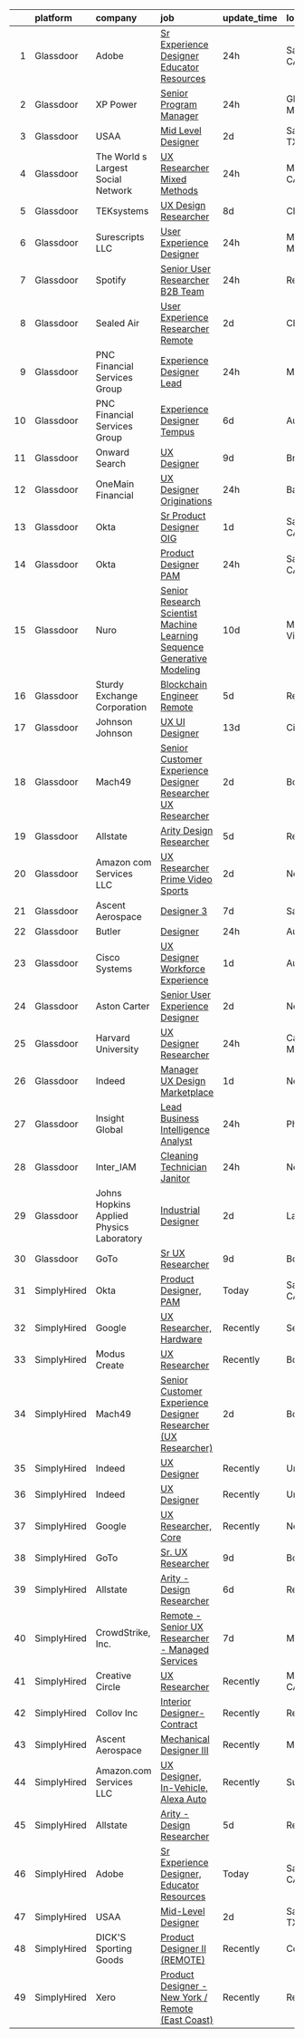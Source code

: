 

|    | platform    | company                                  | job                                                                                                                                                                                                                                                                                                                                                                                                                                                                                                                                                                                                                                                                                                                                                                                                                                                                                                                                                                                                                                                                                                                                                                                                                                                                                                                                                                                                                                                                                                                                                                                                                              | update_time   | location          |
|---:|:------------|:-----------------------------------------|:---------------------------------------------------------------------------------------------------------------------------------------------------------------------------------------------------------------------------------------------------------------------------------------------------------------------------------------------------------------------------------------------------------------------------------------------------------------------------------------------------------------------------------------------------------------------------------------------------------------------------------------------------------------------------------------------------------------------------------------------------------------------------------------------------------------------------------------------------------------------------------------------------------------------------------------------------------------------------------------------------------------------------------------------------------------------------------------------------------------------------------------------------------------------------------------------------------------------------------------------------------------------------------------------------------------------------------------------------------------------------------------------------------------------------------------------------------------------------------------------------------------------------------------------------------------------------------------------------------------------------------|:--------------|:------------------|
|  1 | Glassdoor   | Adobe                                    | [Sr Experience Designer  Educator Resources](https://www.glassdoor.com/partner/jobListing.htm?pos=118&ao=1136043&s=58&guid=00000183692ec853a350e3a407f1ccc1&src=GD_JOB_AD&t=SR&vt=w&cs=1_a3b24e06&cb=1663917017607&jobListingId=1008155725844&jrtk=3-0-1gdkiti3ukblt801-1gdkiti4fii2p800-02b01fd7e9d801e6-)                                                                                                                                                                                                                                                                                                                                                                                                                                                                                                                                                                                                                                                                                                                                                                                                                                                                                                                                                                                                                                                                                                                                                                                                                                                                                                                      | 24h           | San Francisco, CA |
|  2 | Glassdoor   | XP Power                                 | [Senior Program Manager](https://www.glassdoor.com/partner/jobListing.htm?pos=107&ao=1110586&s=58&guid=00000183692ec853a350e3a407f1ccc1&src=GD_JOB_AD&t=SR&vt=w&ea=1&cs=1_a91e5017&cb=1663917017606&jobListingId=1008156847058&cpc=D69957E0862862E0&jrtk=3-0-1gdkiti3ukblt801-1gdkiti4fii2p800-7c5b4301addfbb7f--6NYlbfkN0BhWrVg3PPxqpqj21oRyaAemk1_5eWRUTGDh_VEViUWBrP55lwN4QSdPQvK29T9u_ThGL8kObGm_TMLpACpQ7DLEsFUhw1-1g1fnSlpgq23kp7fS_C96gZeKATUm8pSQeDuCNc9nRuc1ZuGNBPoO_v7OUK6okwD9yJKKWvrHY4EWvL1ekO7D4Y8S1ZDUvPbKPFIWXRTQipB1UeH0S6oZ2ops4gHd1sZlMWRiKI23MQq_ZkMrXPB2KrVK-u0H70_m8ZrKzzXH26oF4iSXvr0ZxXjBOGPmN2eODEVVryiT7uL0398-JlOZfCVOgaQ5WxpAUFSUe_9FxvLo1NuvndHaoPv7X2PYDhDvmlOBRTEnGaJSiizeDwZCvs_yEaqGtO2CBGz9GWJXvxVAtNTFiI3GVDyARGWnSD5Rt6rgVfn7FHH2SevOI6kHzg7h7yyKOhxDFC-DVhG1YiI0KsEv9zTd3dhrQlNOztTe5G30lKyS2Dzrnb0WUtAsOCn_-jP7UftGDy_au8MhraSOA%3D%3D)                                                                                                                                                                                                                                                                                                                                                                                                                                                                                                                                                                                                                                                                                                                                                    | 24h           | Gloucester, MA    |
|  3 | Glassdoor   | USAA                                     | [Mid Level Designer](https://www.glassdoor.com/partner/jobListing.htm?pos=101&ao=1110586&s=58&guid=00000183692ec853a350e3a407f1ccc1&src=GD_JOB_AD&t=SR&vt=w&cs=1_b0a6c4fa&cb=1663917017605&jobListingId=1008151881338&cpc=D99DB9A39DE67464&jrtk=3-0-1gdkiti3ukblt801-1gdkiti4fii2p800-a680d509c6061e2e--6NYlbfkN0CdTBpsLrhs4IwmIsoO0brdHaF9POTtXIeJjdlamKYQ_OhglXXDFJZTh11Z6IDPRXVPf9QD192_hWrSd6CFfX8ZzK8-T9DJLVfQJ7WAkHlgAqush0M8Dl65v3LsWvnh73irTuOsoycwKW9crDVFgioKys0iOMcq9ahlJf8yNTYAsiDnlC6GZgb-HKGsIYup0wFti5aTz9jUIHablI5DSLQe0BEbQAcKe9JAJkZ0CZL4-p8VEYirfNuGKnRHM9pWzvZbjvfKtl_qqths1IW9msp-bn4TeCVkTELfZj9NJ-IRes4BQaUCKYNmMDiK83WYE3LUxs9JYlU9AoQ3VCn6a0Fbxb0YzgdAmXL4nGp4vCr44SGo5leTZQd6UEKhw5UoOu1Ykw8n16R5J6x0gZrKBUbV-YRgmIwAe_cD2IIMqe5LuOQ9Hlqrnkya4N5RWd96yIc%3D)                                                                                                                                                                                                                                                                                                                                                                                                                                                                                                                                                                                                                                                                                                                                                                                                                                           | 2d            | San Antonio, TX   |
|  4 | Glassdoor   | The World s Largest Social Network       | [UX Researcher  Mixed Methods ](https://www.glassdoor.com/partner/jobListing.htm?pos=109&ao=1110586&s=58&guid=00000183692ec853a350e3a407f1ccc1&src=GD_JOB_AD&t=SR&vt=w&ea=1&cs=1_5a75387b&cb=1663917017606&jobListingId=1008157581186&cpc=B076152010A3B66C&jrtk=3-0-1gdkiti3ukblt801-1gdkiti4fii2p800-1b0604329ab13d64--6NYlbfkN0DSgjPPcnEdvoK3uuxfISLALE6pB1FR7YSHOr_tSg5_QGIhoz_2VqUepdcKLBLI_zRdtaBxgyBllhaPZz0NgYURyEGucRXh5uxBwq1v6utGUhDvjEFiFwNbXBMy7AQhUaSixTSyoNTqobu9bFo0iqMrnAsnQ9T3GyfI57CmWf4uxKHexdXWkJF-ANjQhHqOwXbZxjzDUXZKyyBS4Z_mLzbQJU8XgdayZFdowHBrrsYCJX4TXFai1mWkgM3sm8aXx4AnRdovkMMqCkTy2t2IM993uYwWTWOVF9Gu1U5QQcXOK1qfEoDam3FjLUHSX99qqPnj-DeFHWm9X7oc7ZX79XF6F2w3P2nQo5b6yW3VkphzfpQHW4gJm6QihpJ4JFh_e9_59ijCyZRZ1v6i1WyEqjAdKggKl1O0ZlcOXLjEQw7rsuB_1DdFBlwVXsJihTGHb9ObooFXoLGzXWUVz7EKChpttnk9ODd-Jnfy5qrxg2CPs4dj27GECktDZZFd4sVyzM9-l-pLSkpjfL9qXccJXXrQcONYA61HsqS23s3Vtb1_rQJGKjMuHkenP8bZwhvrYkasLEcVG1Fpw-2q4Ca42oJ2q6DEvFwK-shGbPLKKlh32Q%3D%3D)                                                                                                                                                                                                                                                                                                                                                                                                                                                                                                                                                                                                                                             | 24h           | Menlo Park, CA    |
|  5 | Glassdoor   | TEKsystems                               | [UX Design Researcher](https://www.glassdoor.com/partner/jobListing.htm?pos=112&ao=1110586&s=58&guid=00000183692ec853a350e3a407f1ccc1&src=GD_JOB_AD&t=SR&vt=w&cs=1_61f460e2&cb=1663917017606&jobListingId=1008139170499&cpc=3BA4CE39D5B5DEF5&jrtk=3-0-1gdkiti3ukblt801-1gdkiti4fii2p800-75228bd0f8383f41--6NYlbfkN0AuKz8EBO1xHDEL7V2YF9xF3dC_I9B9i-Zw2Jh8clPMK3KTieKealHQMRxLfyLBLKJ_aEawN_FtcgMaP4ZQRHA2lbBNhsjmobvHY-pf1HwCSfKCMOpUg9X-9hskFRVy_DTllsu8CsYZT_Eu0kI-xEIrbbIOaobzwqjVZzP1XA0BLCOJBtZZEDPgbmAVuohlW_tE_CPuylLsyiauc-vyDlD87hbnbW5R8USs6YuqCj8bbY7nw5dOKaQkiCSev_UxyXXGbaA7EWQ3MFw5fwLrO4trF0UNH8SWK_yULWoKCxPzgUa-qbpEo-T0JTjtzUuk1Oa2KiQ864r_wC75U5-fu1kTgxLazljUmVvI_StlzCDIonstVdJ3FEHCYUTPTSA3GsdyH7_5YRQ07j-U-5FPgAKNasneAwAAvfJbfg3S9bNS4NamMtuo_Re6SAUcVVp0gbtBB5Ve89utclkPKsaGamKtQzh9R05gVqRnB9_HpQNYDU1WJVdIhDEjRBu6IhNYyBIRUfi0kseD7zT5FQZ_TM5ruf49L3IxdJit2bx_OGRvqZadolQf_OPuU4SZq0j3eJjdkLtb2qHGWRB4Y_dj_SLDL9tg0BgRkjwaf4XTbg-1FIffjxvMCrKHjqKGO8sMTtbHYUq2sOH-hPfBaRESuPT66dVPTZgfpFEEwBZVqB03NTHLR47WUqtuDKlj7DDM829Lq3KR3xWl7QoFKoG7RcGYvY6aVMdawXmWGJbzK7sQZsS75-cOZGfK78FhK6O73YZp24VDf_pPq_6adVpJ5BC7wiCj9qM4IKHVHsNk4fVP53Ee7Dw3OAQRXUeTbRYlTHdB3m2krIdtKYc1SQK9XBY0Nd0Y06oGZGR_fLD2DOSS0krDCwcJSIzmd8qkP88HytzIfIm6BqdCtDxVAtvUie2nofMj15Gt1IahImNRIJwLkw%3D%3D)                                                                                                                                                                                                                                                                                                                           | 8d            | Chicago, IL       |
|  6 | Glassdoor   | Surescripts  LLC                         | [User Experience Designer](https://www.glassdoor.com/partner/jobListing.htm?pos=117&ao=1136043&s=58&guid=00000183692ec853a350e3a407f1ccc1&src=GD_JOB_AD&t=SR&vt=w&cs=1_137538e5&cb=1663917017607&jobListingId=1008156967712&jrtk=3-0-1gdkiti3ukblt801-1gdkiti4fii2p800-b1402bcfb0e37ab0-)                                                                                                                                                                                                                                                                                                                                                                                                                                                                                                                                                                                                                                                                                                                                                                                                                                                                                                                                                                                                                                                                                                                                                                                                                                                                                                                                        | 24h           | Minneapolis, MN   |
|  7 | Glassdoor   | Spotify                                  | [Senior User Researcher  B2B Team](https://www.glassdoor.com/partner/jobListing.htm?pos=125&ao=1136043&s=58&guid=00000183692ec853a350e3a407f1ccc1&src=GD_JOB_AD&t=SR&vt=w&cs=1_6011dc10&cb=1663917017608&jobListingId=1008156696008&jrtk=3-0-1gdkiti3ukblt801-1gdkiti4fii2p800-e4fc1c9976fb5d46-)                                                                                                                                                                                                                                                                                                                                                                                                                                                                                                                                                                                                                                                                                                                                                                                                                                                                                                                                                                                                                                                                                                                                                                                                                                                                                                                                | 24h           | Remote            |
|  8 | Glassdoor   | Sealed Air                               | [User Experience Researcher   Remote](https://www.glassdoor.com/partner/jobListing.htm?pos=119&ao=1136043&s=58&guid=00000183692ec853a350e3a407f1ccc1&src=GD_JOB_AD&t=SR&vt=w&cs=1_875624ea&cb=1663917017607&jobListingId=1008151387780&jrtk=3-0-1gdkiti3ukblt801-1gdkiti4fii2p800-aa0038c1cc6f8809-)                                                                                                                                                                                                                                                                                                                                                                                                                                                                                                                                                                                                                                                                                                                                                                                                                                                                                                                                                                                                                                                                                                                                                                                                                                                                                                                             | 2d            | Charlotte, NC     |
|  9 | Glassdoor   | PNC Financial Services Group             | [Experience Designer Lead](https://www.glassdoor.com/partner/jobListing.htm?pos=128&ao=1136043&s=58&guid=00000183692ec853a350e3a407f1ccc1&src=GD_JOB_AD&t=SR&vt=w&cs=1_da529ffa&cb=1663917017610&jobListingId=1008156869053&jrtk=3-0-1gdkiti3ukblt801-1gdkiti4fii2p800-1538583893bb257f-)                                                                                                                                                                                                                                                                                                                                                                                                                                                                                                                                                                                                                                                                                                                                                                                                                                                                                                                                                                                                                                                                                                                                                                                                                                                                                                                                        | 24h           | Massachusetts     |
| 10 | Glassdoor   | PNC Financial Services Group             | [Experience Designer  Tempus ](https://www.glassdoor.com/partner/jobListing.htm?pos=102&ao=1110586&s=58&guid=00000183692ec853a350e3a407f1ccc1&src=GD_JOB_AD&t=SR&vt=w&cs=1_ee0bca68&cb=1663917017605&jobListingId=1008144581499&cpc=4B4B39186BDA197B&jrtk=3-0-1gdkiti3ukblt801-1gdkiti4fii2p800-a2f69c58abe2c477--6NYlbfkN0AMofH_6zXbiqn6xehDj89HQNfpf30LHk40Y3Yl5cZTpm-EXukPQNetNbgZyPcaSjnDYWxTnMmgEdyNluua5i-0RXoQ4EP5Ntt0M28jB2uuqT931qzyMEs5tch5C5JgGES7c3LM9iHB1UILepxJv15LrgDjY3VGnzaqbvsa3ezcy1lj36d3aE9_rCbMZrONGEjZbQq527Zja4kPmzT2F2P0gqsbGr7hZmfhr23WHBI7NQeGHqEF7oZwTdpDtDQh0bKylvpXSL0Dxz0iHMaEwmXhjtPuN_dqnTYRWt2Ts7Cto-vvmSprhfPgvwQ-SZZyM1Ouc_gtJN03R13kPnZO9CMlPxaghVgD7CeVroAQ2mBneU1BIKI5dubQ_DLAYmz5_gV9yl1WX1RbBLfh-qaUFyVMQrOKaemqTuukmuwcjfto6dsxXypGv1yHgBXduKcXPyCS7LQyd06N_ehEgzZh070wddQg0-c6o_jHdo0B_mvubcFzAz72pRYl8emKKk0qh0W6WGO_bXnE-3lr9yB8uQNL_qChFZ2ZZgrMNfgX-SbMvdmNi-NN3WPtzw5myUA2hujQ-k7yxeL9ttOgQB-WhmovGtTREKDox0Mqc7s_-pxYtkgtdM-jUI8VkUeU1SftvWp5AueFFSVI7wcVCWitqvIvJleLw9tNvWVn8Gl2EhqEDSQPWiwA36ohh5mLd2VPIOMYwoZuTGlPXdCZM4uVpgs559PpKGgdgcG7Dr36oOfFMoZRungqKF_YxPPx4VenA-UabSyWdR2cu9FhxHXM4CNEh8CeBWbDY1QR_-wsM_3R-8uOHKgm98PxF9pjM_HtMQltyfIVxmGlR1CURR_0rZhD8ZGh2pKoV5NhchOn9MEKHm4MmaSLVAKLHcogBGvo5lln8A78hV_KGrnk3hg1ta5ITBaIObWFmhoCaWz80PsKU4_3DKKWu0BZI1dchN5SRLdJkuV1lDhuK8Up4a2HDlnjXk57WtdIs0R94L3fDcOW0bWi46RKymtWEk3ZwThr0Eveow4Ik1In0drZfX5odVIVPeE2j6Bm4qsSLn0D_7XR5L7HKUfaPxqjStoNH3jh5e5cjji7xiLXYbVTnuDqc1-IoPno4ua2yiPkZ9cIU6OO-e_NOAm2VNrv-GQbXzojTGsCroIzi7ZTnaLLA_R3TaIQX81LYTrGcP6_Qxj43CaUH5WI5-dD_4v3G-MJhFQQFq4df5DmlS1mZoX7mmO20-iLqjW0Mzx6V34%3D) | 6d            | Auburn, IN        |
| 11 | Glassdoor   | Onward Search                            | [UX Designer](https://www.glassdoor.com/partner/jobListing.htm?pos=108&ao=1110586&s=58&guid=00000183692ec853a350e3a407f1ccc1&src=GD_JOB_AD&t=SR&vt=w&cs=1_c380479d&cb=1663917017606&jobListingId=1008136559863&cpc=82B3195DA92CAF92&jrtk=3-0-1gdkiti3ukblt801-1gdkiti4fii2p800-d6b1615ea4f0fd8c--6NYlbfkN0B7YoEZZ2QAGDyEGGmBPAUWSHc1Mt3sMCn9FehKcWA3w0jw7EbYYLNYdQbp0yVH2ft171ewkQnhphDIuRz7jdgfyyJKsov_anjcPfv4lZVzjGarJ4lfk3PUQekq5k8mgCwOl4hJYVUfowdmbTBrre8fI3vpTlvldiu2c6J0MCtRPsIxqGsphZLe_gSmq-w-fw54MwDNbNmYIoHUquCv3he7bKhlQoktW11p8KW_zSC4o187RRhuVlfIruZcd9cqr6mmWdiZ21Oir2ofsETaPXxiAEunFnpFIjN8Mdu7PVocAF17ZkANPcC4RcbTcH7Zt_zI0O9_pK4d9vHhBGbiTL46Z23DOOGhD7NXoRDk5U0spdRDSGzTuFo3IOi78jg-oL3uOR5BhunB1QhX9-EU6_b0aSEBdp0erW_Fkqx-uF3kXQiYAy9_J2_FLGZKW-xFv8dyVT3yMrKdiaJyX7oLJtFEogByleNfE0v4diI5yR41xeQqiZ3V68KxexZjj1oMNQuwPDaZzvH6jOHw06Gp7ndog90ci6CprTXcJ2V4izzHEcywLtS0UiBd3oaZyGKHrMCA6GhQgrdxpEsVSPXXr7Qngl484MfAQCCJnSvrEJ17Bwb_ShLl9syaXy1t9Q2RrYc8RDAIxndgfqORvFh-CIuKKutLQtO33k4VRvmlP3Uwmi_bcbvH7FuO7_BHXFbB9pDVeCyDYtNZBA8WxuM0cpjmjHWveupKVv6NG_S-GUQ9aOm_bduo40oPeWtPcrtIr-y9ViSTw42QQ-JQpcBJiAGBJ0WO3tcgeXJtD94QadFY7uv-9URPQgSU96YSJvVgcy9ELv0X1f6bdi_NDm_E_KzWHwf95aGMcAJhQEumg2_6dlJ6lrHiQUPpScEVyYKl3yy14JjFBLaBiE4obCBI2aK-5Y2IHIr2sKMnNkmx5wAsDPVDx6XJgwdXjMH7eMW2S9uZH0xVCsB4rJS_vlxA1DcJDD69DhDJ-1Rl5OOpvwJnWg%3D%3D)                                                                                                                                                                                                                                                                    | 9d            | Brooklyn, NY      |
| 12 | Glassdoor   | OneMain Financial                        | [UX Designer   Originations](https://www.glassdoor.com/partner/jobListing.htm?pos=105&ao=1110586&s=58&guid=00000183692ec853a350e3a407f1ccc1&src=GD_JOB_AD&t=SR&vt=w&cs=1_af6d879a&cb=1663917017605&jobListingId=1008157566477&cpc=26740BCDE5E48596&jrtk=3-0-1gdkiti3ukblt801-1gdkiti4fii2p800-6dfd30679b55eabb--6NYlbfkN0Bjlu5n-gv5HO0Uw8oUWkLCzq7-4ueCq4bqHo-b0jTNgI54p76ZEKrkhhuicj6XEfpeh2xh1l9CImVR0J0tRf4J80-bbl8fEdcogbjKeNsZbIKGpMKEUS5Ng_AaNjTxQpnaP-7J_IWOic5FIJmb5MeUsq5vuIj8y8X8mF58Q7TbSRm_cvs7E33eWcu-LE0lXIWcIKguidcPcuy0gi2oh7x5-WLKjl-x19j7hiYctVWBqwOmibdSjnRTCImu1DYHLWpZNXbEBln1kCLS0FoxNq9FhptecqL5BMByty0NL6W_2kftk1_pB_LdYr8dE9vxLSfO84GRB5Gi0Csj0Mz1h20AfeiunO_COGn6GkZu1NbFxy8HcbGWfsYI5hwclHshJebV9zdwIKlmqC3by3XZsJFLeTUCtI58dJeOa3RSwVF_FRF55PWbFSJOjEY-zs12z1o%3D)                                                                                                                                                                                                                                                                                                                                                                                                                                                                                                                                                                                                                                                                                                                                                                                                                                   | 24h           | Baltimore, MD     |
| 13 | Glassdoor   | Okta                                     | [Sr  Product Designer  OIG](https://www.glassdoor.com/partner/jobListing.htm?pos=116&ao=1136043&s=58&guid=00000183692ec853a350e3a407f1ccc1&src=GD_JOB_AD&t=SR&vt=w&ea=1&cs=1_ee412a01&cb=1663917017607&jobListingId=1008154242303&jrtk=3-0-1gdkiti3ukblt801-1gdkiti4fii2p800-62eebc684e63658d-)                                                                                                                                                                                                                                                                                                                                                                                                                                                                                                                                                                                                                                                                                                                                                                                                                                                                                                                                                                                                                                                                                                                                                                                                                                                                                                                                  | 1d            | San Francisco, CA |
| 14 | Glassdoor   | Okta                                     | [Product Designer  PAM](https://www.glassdoor.com/partner/jobListing.htm?pos=114&ao=1136043&s=58&guid=00000183692ec853a350e3a407f1ccc1&src=GD_JOB_AD&t=SR&vt=w&ea=1&cs=1_1d3233da&cb=1663917017606&jobListingId=1008157228627&jrtk=3-0-1gdkiti3ukblt801-1gdkiti4fii2p800-fa7d0bb49f7e379e-)                                                                                                                                                                                                                                                                                                                                                                                                                                                                                                                                                                                                                                                                                                                                                                                                                                                                                                                                                                                                                                                                                                                                                                                                                                                                                                                                      | 24h           | San Francisco, CA |
| 15 | Glassdoor   | Nuro                                     | [Senior Research Scientist  Machine Learning  Sequence Generative Modeling](https://www.glassdoor.com/partner/jobListing.htm?pos=121&ao=1136043&s=58&guid=00000183692ec853a350e3a407f1ccc1&src=GD_JOB_AD&t=SR&vt=w&ea=1&cs=1_ce887805&cb=1663917017607&jobListingId=1008135465542&jrtk=3-0-1gdkiti3ukblt801-1gdkiti4fii2p800-ee2357161cdde27d-)                                                                                                                                                                                                                                                                                                                                                                                                                                                                                                                                                                                                                                                                                                                                                                                                                                                                                                                                                                                                                                                                                                                                                                                                                                                                                  | 10d           | Mountain View, CA |
| 16 | Glassdoor   | Sturdy Exchange Corporation              | [Blockchain Engineer  Remote ](https://www.glassdoor.com/partner/jobListing.htm?pos=120&ao=1136043&s=58&guid=00000183692ec853a350e3a407f1ccc1&src=GD_JOB_AD&t=SR&vt=w&ea=1&cs=1_9f9e4c92&cb=1663917017607&jobListingId=1008146555398&jrtk=3-0-1gdkiti3ukblt801-1gdkiti4fii2p800-fef74d675c3b63f7-)                                                                                                                                                                                                                                                                                                                                                                                                                                                                                                                                                                                                                                                                                                                                                                                                                                                                                                                                                                                                                                                                                                                                                                                                                                                                                                                               | 5d            | Remote            |
| 17 | Glassdoor   | Johnson   Johnson                        | [UX UI Designer](https://www.glassdoor.com/partner/jobListing.htm?pos=127&ao=1136043&s=58&guid=00000183692ec853a350e3a407f1ccc1&src=GD_JOB_AD&t=SR&vt=w&cs=1_1bb26f8b&cb=1663917017608&jobListingId=1008128369840&jrtk=3-0-1gdkiti3ukblt801-1gdkiti4fii2p800-f0dac4b44f2f044d-)                                                                                                                                                                                                                                                                                                                                                                                                                                                                                                                                                                                                                                                                                                                                                                                                                                                                                                                                                                                                                                                                                                                                                                                                                                                                                                                                                  | 13d           | Cincinnati, OH    |
| 18 | Glassdoor   | Mach49                                   | [Senior Customer Experience Designer Researcher  UX Researcher ](https://www.glassdoor.com/partner/jobListing.htm?pos=104&ao=1110586&s=58&guid=00000183692ec853a350e3a407f1ccc1&src=GD_JOB_AD&t=SR&vt=w&ea=1&cs=1_cb6210f3&cb=1663917017606&jobListingId=1008150937189&cpc=4B4B39186BDA197B&jrtk=3-0-1gdkiti3ukblt801-1gdkiti4fii2p800-8f611617014a70d7--6NYlbfkN0C-sxr0l_wSOZIDB38dXNuJhKPbqohXUGYC1bSDZ3MUUdXJnBbJeuOiSljRHo8-R_snjYPQb51JTntSd0-WRN2XHmrkw54TwCKvL6I6WBPUVvj6OKoNy5G3qIQdsKsHzGYi0M7KeUR6ijf0hRsUr-ltWii-AFH7qCrhqi_P4US8pqlFDtQFP18GG1bIV4I0u85xD5G54XqIzDPNwKE9ph2N4npnV6NzUnrTOIQZ701bCjlymQYeSxOdeN1ap1LjE6Z7tMtpVrdrJWjXXow7hcpNX12Fay3BMFgvLaOvYm0TNy8fT9zGm1_OWaVMxoDcOPKoVnQVUzNMDNOtNxpQj_mtBPImx4oqmqT4Ki7e66PQHeuQkPXdHDTiPh2K3mVEEuMJq6h1iYDJhmitkzSY8gwDYNe99HHMpomfaPjGqn2SJl0fOPqLlNiDVw7TadhwtocF1LKGk-Ez9RdTSbEKc9uUj-C8ufOtpv1SJvjQLSQX6t62uSZblxOfpMJfe4cjLD_BYJXkRJpX5ecQggXyiMAo)                                                                                                                                                                                                                                                                                                                                                                                                                                                                                                                                                                                                                                                                                                        | 2d            | Boston, MA        |
| 19 | Glassdoor   | Allstate                                 | [Arity   Design Researcher](https://www.glassdoor.com/partner/jobListing.htm?pos=106&ao=1110586&s=58&guid=00000183692ec853a350e3a407f1ccc1&src=GD_JOB_AD&t=SR&vt=w&cs=1_8503f954&cb=1663917017605&jobListingId=1008146367908&cpc=3BA4CE39D5B5DEF5&jrtk=3-0-1gdkiti3ukblt801-1gdkiti4fii2p800-2a9d07b4c94ca1a2--6NYlbfkN0BLH0BMQoDn-yw6Urt952hBm1JLFZ7WpBxND2cMIOjOqdmupiC_ZwOjCSzUpM3cDMan-XWx-WYIgFW0eKYFFNcZZa4e2BvAYYyViwDNAEYnoLYakGHlHkr1vztp50za5AEgtwAu40VL7MNPrW6TETvCPm8tbtjfkGnj0aRI0eFJ8Kll7Eehs7NENzfCS3WAVTnYYfhJop59ttSk1Xzx6MEUdrcml10JHRvU86Z-jyUafREr4BAKGOuBEiw5ySImQNSabC7WKFaoj6lxUJvqXZLiEACuGps7VT-4RP5Z4p-g7kAm53e947TnMwMVQBoMQRdmgdPOfRomFmciwPAZ4zAtjbncMErVcBYFce232OF-Lm7G9RtsIfYSxV-wVdBzKayYtovNCLvIUkmMj-GUTF-KMfxjgRi5zcAt1BkC3M3sZkAEpQQv2c3v_q06IkvJ3qcLRNBg5UOlKeQzwJqoD6eK92CFah-K7NilKyqbf06CAMz8pOQb1auopEEkNHttD59ZmRtD6M2U8bxir1ijIrC1HrhE1YgqGQCPtGDTsHg_u-geIohNlPHX0Bw8OvZ1-3riJmVEUSC-BMa31-ANwaklhzKHAceuelP0DYZnuDNvQNrJrAgJBQGR0rqpNywp1sZvGYQUTGLgHYWYZxqh9uBiolhvb4-_sTsP8UzA0NQWn8mtiIAKa-7s2Do4C_B1iuxgGuIKL_qWF2Umf0XTSM0LTkUCS52rkG_7ohed9DwTXZWRb1Nn6WS4WSY-TbP_XxMlXYAaCD1qz5Mk1Q2cD7dRBmmq0AgwLhALIHjyXMmArpmxX8AxGCglobOhGxATGJ2gtTw-DNsJBRcQKSytdxrXR3nLpyn1656cXapYO9YlC2ITcoPjkuTlV14F17nBAPrfbWdq9DjcKUdenxsJyxIgvSk0b-MPfEpuoXX_bNLeLHvAWCDUCEZlQqsQu0n0vLnbJh3q1cIYERbR__pzJda6EUfJL272VEBn16jQ8QOGZoGIPSytxNsdIEIxHL6utxdWmZ5fH1fFuwSZYoe5BHYssV8A-bBV6g5HFWM3E1JKJcqCDelCGIhMKFKmwG7aJBJI6KvKjuTdtNu_Ft3hwCFU1Ym1kJUT7XcN5uFpCf0p1bMtAe0_Jy27)                                                                                                                  | 5d            | Remote            |
| 20 | Glassdoor   | Amazon com Services LLC                  | [UX Researcher  Prime Video Sports](https://www.glassdoor.com/partner/jobListing.htm?pos=122&ao=1136043&s=58&guid=00000183692ec853a350e3a407f1ccc1&src=GD_JOB_AD&t=SR&vt=w&cs=1_3b2fe810&cb=1663917017607&jobListingId=1008151009295&jrtk=3-0-1gdkiti3ukblt801-1gdkiti4fii2p800-6f1e15fe550b7201-)                                                                                                                                                                                                                                                                                                                                                                                                                                                                                                                                                                                                                                                                                                                                                                                                                                                                                                                                                                                                                                                                                                                                                                                                                                                                                                                               | 2d            | New York, NY      |
| 21 | Glassdoor   | Ascent Aerospace                         | [Designer 3](https://www.glassdoor.com/partner/jobListing.htm?pos=130&ao=1136043&s=58&guid=00000183692ec853a350e3a407f1ccc1&src=GD_JOB_AD&t=SR&vt=w&cs=1_eccbeab5&cb=1663917017610&jobListingId=1008143353074&jrtk=3-0-1gdkiti3ukblt801-1gdkiti4fii2p800-4065a33b84859405-)                                                                                                                                                                                                                                                                                                                                                                                                                                                                                                                                                                                                                                                                                                                                                                                                                                                                                                                                                                                                                                                                                                                                                                                                                                                                                                                                                      | 7d            | Santa Ana, CA     |
| 22 | Glassdoor   | Butler                                   | [Designer](https://www.glassdoor.com/partner/jobListing.htm?pos=115&ao=1136043&s=58&guid=00000183692ec853a350e3a407f1ccc1&src=GD_JOB_AD&t=SR&vt=w&cs=1_8e4c749d&cb=1663917017606&jobListingId=1008157560607&jrtk=3-0-1gdkiti3ukblt801-1gdkiti4fii2p800-204cf5420eb316d4-)                                                                                                                                                                                                                                                                                                                                                                                                                                                                                                                                                                                                                                                                                                                                                                                                                                                                                                                                                                                                                                                                                                                                                                                                                                                                                                                                                        | 24h           | Austin, TX        |
| 23 | Glassdoor   | Cisco Systems                            | [UX Designer  Workforce Experience](https://www.glassdoor.com/partner/jobListing.htm?pos=126&ao=1136043&s=58&guid=00000183692ec853a350e3a407f1ccc1&src=GD_JOB_AD&t=SR&vt=w&cs=1_54068849&cb=1663917017608&jobListingId=1008153908026&jrtk=3-0-1gdkiti3ukblt801-1gdkiti4fii2p800-8b3af0f75de24a77-)                                                                                                                                                                                                                                                                                                                                                                                                                                                                                                                                                                                                                                                                                                                                                                                                                                                                                                                                                                                                                                                                                                                                                                                                                                                                                                                               | 1d            | Austin, TX        |
| 24 | Glassdoor   | Aston Carter                             | [Senior User Experience Designer](https://www.glassdoor.com/partner/jobListing.htm?pos=113&ao=1110586&s=58&guid=00000183692ec853a350e3a407f1ccc1&src=GD_JOB_AD&t=SR&vt=w&ea=1&cs=1_ea2b3156&cb=1663917017607&jobListingId=1008150350220&cpc=AC285F3A3ECA6BB0&jrtk=3-0-1gdkiti3ukblt801-1gdkiti4fii2p800-0e64702f4e67bd78--6NYlbfkN0ChYVx_I3yfZ_JDY3EFoivtqvi_stwnZ_kRt8Dowt_l_d1ydueao4NEv8X4QANiVn-CQmKBMAQRlOkQP4dcLTW6SSqCnRXtYi0ssr3jJJnAEjpD6v8Wk2heVYWvCXQjeaXh-4XTeIIwxJGCyEAlkpdDZtkyWC62u0W-t1mZq-kdrV7YaYQVgzz6jx7lxJP72BbXjhVEUgDQnv2mmH5Tc2eJ2yyPQmp7nVIqYtTWSUzayamNZuObjjhceU9ONMpbMh06AWeUWRHyPUEAb_29wEfn0dSblvuCh1eUFd8b5oHiJX0MRAtLEV0DF_9aAj6soK0FLAIBlAXC0CNSkz7cC68KeDB_clRDmI8w1myMC2hf8oc_Um4rsa8tNLScspUoLnpWN7nn6sog4R2uxzgqdxOzqHAQpcPQ9Uf9HbAJuWxSwD0jj6TP5niUCcZ05El9mOXo4EBcDUZ54HOYY7oX4XF94p3aF2DNMcztFHuxuCPY7mF0Y2SOr1jflMU4h6cbGNe2Clqxr_dRU5qIlPhvydKSfwuo-YIm46iD-WFLTQDoQ5MNw5RvTTwrkoZIxmJL4Q-qim9mdfmuTnUqpJaHrhQP9VNm048vT8ol6y-X4qCddfkkR_xnmJKkgrCD0fCyyNZ_xzEU0Cs2GfTOKhAjD9qhV0zo9rK_2W3tq4XYanIs8bN9IlYr5mmlZU9J0EZISxCdrBON0sZ18EfId_rHQMLjOAa49MmQRrmcr2XuNcij0-_kMilGT1Yg4d2IdgQ8x-Y6zbp1C0dV-SA7Eghx3G3CjXHDjERIBB18VKr8DflRRvFeU4Tp68XP69YiTRb-8pNRhf_aQV1a-DuB74VDCQ2WYSFZSNkN1MnRH0cIA8w3a7S6jjZhfjn3Ht9J8eD5ReSUTbpGLtFivzPBuFp6ONnSSvkDCh62vAyXtqumV52-TeF_uf7gCXKqZYN6O0DtlQs2_1-TEP_Tbo_Gm0PLJ44S)                                                                                                                                                                                                                                                                       | 2d            | New York, NY      |
| 25 | Glassdoor   | Harvard University                       | [UX Designer Researcher](https://www.glassdoor.com/partner/jobListing.htm?pos=123&ao=1136043&s=58&guid=00000183692ec853a350e3a407f1ccc1&src=GD_JOB_AD&t=SR&vt=w&cs=1_864ec6d0&cb=1663917017608&jobListingId=1008157222427&jrtk=3-0-1gdkiti3ukblt801-1gdkiti4fii2p800-13f36afb6068a51e-)                                                                                                                                                                                                                                                                                                                                                                                                                                                                                                                                                                                                                                                                                                                                                                                                                                                                                                                                                                                                                                                                                                                                                                                                                                                                                                                                          | 24h           | Cambridge, MA     |
| 26 | Glassdoor   | Indeed                                   | [Manager  UX Design   Marketplace](https://www.glassdoor.com/partner/jobListing.htm?pos=110&ao=1110586&s=58&guid=00000183692ec853a350e3a407f1ccc1&src=GD_JOB_AD&t=SR&vt=w&cs=1_72da2288&cb=1663917017606&jobListingId=1008153454918&cpc=AC285F3A3ECA6BB0&jrtk=3-0-1gdkiti3ukblt801-1gdkiti4fii2p800-d9ef69138c7f3080--6NYlbfkN0CiRNM7CVr8YueLFKlzwbFWI0o7IjV438l4sVrvKZ0flpURU_mqoI8EbsK64YRr3OC-mM7IgRv5qqMujMrRMLfuu87uKVzjGS5la3juspADw_AEuQLPUGjuuB9h7ekbmDw20jsSrzCNlcBR8u5MLtNcrTwn0r0zpuD82hKMAOrA_IyIqI470QmbHbhU-ls-38WPsOZtDMZG6366jOliMVhx0SlED9XoyHiHuiZJzxkmYKfWYzbhGgqxJVU-_JnbqtFxLfOh7AU1akXMw9zIszOdH_2QveHvKBofuJpd29Mb_EJQb0Au0W7exC8-TAuOtpEXaDvVUS7Ncf8IMqdv7X_j0J1MWlAdSkpRCqN3lmv7m0Vbc3i7RRard1iGXOszhcTu_pcRjpAJjHlOvA4v9L2BxTEyBDYEvyjRr0ZhKaNXz_sJMJmD-T-susvcFum6tsoAMll1qbFeToXUtnMWN9GWXub2-wvMlYRweWz7eh58Hj_OdAeIiJjSRlga9gvXk9Gxl2tjZTz53NlCG5evmc-PUBaJFopZWUpr4y63bsUb7Q%3D%3D)                                                                                                                                                                                                                                                                                                                                                                                                                                                                                                                                                                                                                                                                                                               | 1d            | New York, NY      |
| 27 | Glassdoor   | Insight Global                           | [Lead Business Intelligence Analyst](https://www.glassdoor.com/partner/jobListing.htm?pos=111&ao=1110586&s=58&guid=00000183692ec853a350e3a407f1ccc1&src=GD_JOB_AD&t=SR&vt=w&cs=1_50433470&cb=1663917017606&jobListingId=1008156574404&cpc=0C139D4CAD5A6DB2&jrtk=3-0-1gdkiti3ukblt801-1gdkiti4fii2p800-31a3de610026f469--6NYlbfkN0BKkHZu3wF05EeDimN_p6sYpKCMArvwa95YdH7UpkaBCqc7l59ErwqcucwAf2i0-alNOZAa4rt_ngOSKdTaNxbHERuSf0W_ur7p8cJHA9wMz6pA7PWzCiKAar1O6HgDyH0e7bzzjuJ5z6vSI6tv9p2KDZl-GjU3cUDCV0yVHCwBR4tcAokfjbcM6FWJKuO8GplnFcDdTaQg3HlT05QVrd4KEsNHARrEYPJMstNFL3ypL1zWMhvmbtU1bl_wvHLBT_sspXzq8WJpknjFQbP84y7fvqnonmN3H7gXiUcZBGwYsjKRwMmKm1jeRJrwgPVQBGZPy6vKAL7Yw-VmgWD-SZ2uSiZ-0_w9WoZLw2h_sM_NIqCgO_79RijQ4t3sIvDNizsrhyI4TkwZQEZiAGdW4joKQ3YX1k59jGQguztUO_bYvYhd7sdvqj7ewl0si3w0rknhsnBwRloZfAlO8HtNAcgEyRh2Aym5kU9wxq5wzgLaqPA810JtNOWVckhXiuduqio%3D)                                                                                                                                                                                                                                                                                                                                                                                                                                                                                                                                                                                                                                                                                                                                                           | 24h           | Phoenix, AZ       |
| 28 | Glassdoor   | Inter_IAM                                | [Cleaning Technician   Janitor](https://www.glassdoor.com/partner/jobListing.htm?pos=124&ao=1136043&s=58&guid=00000183692ec853a350e3a407f1ccc1&src=GD_JOB_AD&t=SR&vt=w&ea=1&cs=1_c6da89d0&cb=1663917017608&jobListingId=1008156950790&jrtk=3-0-1gdkiti3ukblt801-1gdkiti4fii2p800-56ff69230273e933-)                                                                                                                                                                                                                                                                                                                                                                                                                                                                                                                                                                                                                                                                                                                                                                                                                                                                                                                                                                                                                                                                                                                                                                                                                                                                                                                              | 24h           | New York, NY      |
| 29 | Glassdoor   | Johns Hopkins Applied Physics Laboratory | [Industrial Designer](https://www.glassdoor.com/partner/jobListing.htm?pos=129&ao=1136043&s=58&guid=00000183692ec853a350e3a407f1ccc1&src=GD_JOB_AD&t=SR&vt=w&cs=1_969b1522&cb=1663917017610&jobListingId=1008150401912&jrtk=3-0-1gdkiti3ukblt801-1gdkiti4fii2p800-c556f8ec33a88201-)                                                                                                                                                                                                                                                                                                                                                                                                                                                                                                                                                                                                                                                                                                                                                                                                                                                                                                                                                                                                                                                                                                                                                                                                                                                                                                                                             | 2d            | Laurel, MD        |
| 30 | Glassdoor   | GoTo                                     | [Sr  UX Researcher](https://www.glassdoor.com/partner/jobListing.htm?pos=103&ao=1110586&s=58&guid=00000183692ec853a350e3a407f1ccc1&src=GD_JOB_AD&t=SR&vt=w&cs=1_a2ae4119&cb=1663917017605&jobListingId=1008136047338&cpc=987D8AFE463DF687&jrtk=3-0-1gdkiti3ukblt801-1gdkiti4fii2p800-cc8c35999ee38a36--6NYlbfkN0DXrBR656PqShB4nd9ExliYcIGoAa-Cw4zASH8sJAtKRw7zPWSX6rin_4RTA63kuGDTGAJZNlVYHFk95NFqQyM2oEXKT0BrTVUrPHFvKd2v7-E1yVHa_9NTbPXc6a0PxaSBA30d15D1Rcn3YIcsDoZG8R4UyZ4IdFyU8eMR46wXMRrp1W-D-jOyTGpUsnMmRjJeIBOVwEsO-ckeoDFYOGw9wzXG9waGHjgvYgHcv4C1Ry7BIVwXmTlWqvZ3mwxlZLqI_XlH2KzX585OsSfuZgGNKKy-xVZyq9GIj9jUi8HSzwEYuaDdGRXRQqKYblHtqw6MnZmSBpBR_mbqJCxN8uSDVJdEtI6BO3bcpbpCEbKJKIPoinA2kAYQxj4ZIhIfuCNJSc1wfylZCs3oE_mDagSMWlVMo1l7D1hmmeuwHFuOkT1oxEfoNDY8tOzWJ3aREj5V_JgXSgb5XgyXq8V5I0V3fzU3INYcDT30v3YQhzyr0UR4uRu8D7qhcxHXKCQ0h4AzpLRb5lry3wgmSX7uS4A3kmShlgufh2PT7FyKWiCGWtke7DoFY0D96jvIJwYoUqRlVSNzMe2tiD7uHg1tvOQpQnd3xfg0X5aNClGVOZ_3is5y4dvCPFEf9-41_yDc52NfUlpnpTMk_f1SsRtbIGKFkMs3_thgSxa7A1wiFy5jcIPjuY3IajEjBdkUXAoDeNLkULnLfxsai8rh_Hac6eUiWz3a235BAUmSw9et0ssEDZTQGiDCYRWyqZ2SuNEfWKzCkSKs0zuE7u48FVpau6Ndrl9csjl2iiaSihY3J8-6ARQm7qE5k_-seL5MrCHqP0NUC0UDISg-k8sBUy2Xe0dp_gACT21wHaH5jDPOe0XiVTHn1yDUq6apqijd1Kyx3u-xyhuUebwI808m9tEoGOMOLnb4aKOI857Lppyy41MDFOgSz2hZFJxnlm3l7QjBWIichNE9LrTBd5lSLK3P944VXmBZpB_PhUbepZjwzIYp2xs3ZWidzy5D)                                                                                                                                                                                                                                                          | 9d            | Boston, MA        |
| 31 | SimplyHired | Okta                                     | [Product Designer, PAM](https://www.simplyhired.com/job/Xz2JOYe_NHv86JW_xAMXGeZ60a5BFdVSuT_IK2J8YvVTcrobMqBKYA?q=generative+designer)                                                                                                                                                                                                                                                                                                                                                                                                                                                                                                                                                                                                                                                                                                                                                                                                                                                                                                                                                                                                                                                                                                                                                                                                                                                                                                                                                                                                                                                                                            | Today         | San Francisco, CA |
| 32 | SimplyHired | Google                                   | [UX Researcher, Hardware](https://www.simplyhired.com/job/LESL56GZxQcIFb86bYNP8xamF1SwWacKZWPZVaNJksJxXLhpAJjuzQ?q=generative+designer)                                                                                                                                                                                                                                                                                                                                                                                                                                                                                                                                                                                                                                                                                                                                                                                                                                                                                                                                                                                                                                                                                                                                                                                                                                                                                                                                                                                                                                                                                          | Recently      | Seattle, WA       |
| 33 | SimplyHired | Modus Create                             | [UX Researcher](https://www.simplyhired.com/job/BJb4hvBl4sTeHI9C2uhHGJ37By7YOgalfbeiI8ZZxu0pOdKod3yYmw?q=generative+designer)                                                                                                                                                                                                                                                                                                                                                                                                                                                                                                                                                                                                                                                                                                                                                                                                                                                                                                                                                                                                                                                                                                                                                                                                                                                                                                                                                                                                                                                                                                    | Recently      | Boston, MA        |
| 34 | SimplyHired | Mach49                                   | [Senior Customer Experience Designer Researcher (UX Researcher)](https://www.simplyhired.com/job/9En8m6AAPCFIjP-WVcdB05UPqXw3d-VlQUa0PeIhIoHrAgWrGQRSuQ?q=generative+designer)                                                                                                                                                                                                                                                                                                                                                                                                                                                                                                                                                                                                                                                                                                                                                                                                                                                                                                                                                                                                                                                                                                                                                                                                                                                                                                                                                                                                                                                   | 2d            | Boston, MA        |
| 35 | SimplyHired | Indeed                                   | [UX Designer](https://www.simplyhired.com/job/URziMhrNTaKa1PLKfIfrhF-GuRmaj4gn2FhVHZfhBU3tWsV0R0J4dw?q=generative+designer)                                                                                                                                                                                                                                                                                                                                                                                                                                                                                                                                                                                                                                                                                                                                                                                                                                                                                                                                                                                                                                                                                                                                                                                                                                                                                                                                                                                                                                                                                                      | Recently      | United States     |
| 36 | SimplyHired | Indeed                                   | [UX Designer](https://www.simplyhired.com/job/URziMhrNTaKa1PLKfIfrhF-GuRmaj4gn2FhVHZfhBU3tWsV0R0J4dw?q=generative+designer)                                                                                                                                                                                                                                                                                                                                                                                                                                                                                                                                                                                                                                                                                                                                                                                                                                                                                                                                                                                                                                                                                                                                                                                                                                                                                                                                                                                                                                                                                                      | Recently      | United States     |
| 37 | SimplyHired | Google                                   | [UX Researcher, Core](https://www.simplyhired.com/job/C0oznws8D7aV4fnAxTQHM6oHDDAQF6lPJlguRUUgI55t3wio2Cjn0w?q=generative+designer)                                                                                                                                                                                                                                                                                                                                                                                                                                                                                                                                                                                                                                                                                                                                                                                                                                                                                                                                                                                                                                                                                                                                                                                                                                                                                                                                                                                                                                                                                              | Recently      | New York, NY      |
| 38 | SimplyHired | GoTo                                     | [Sr. UX Researcher](https://www.simplyhired.com/job/Ccu8N5NMkACp7U0r4BlQI4aoQdlcMBgNeYqpoaP96a5aYkoMpw1lxQ?q=generative+designer)                                                                                                                                                                                                                                                                                                                                                                                                                                                                                                                                                                                                                                                                                                                                                                                                                                                                                                                                                                                                                                                                                                                                                                                                                                                                                                                                                                                                                                                                                                | 9d            | Boston, MA        |
| 39 | SimplyHired | Allstate                                 | [Arity - Design Researcher](https://www.simplyhired.com/job/lb-8Ud7uppXwKCXYYlfcAwRmrxIrBsNyQ6YmvIpiomGYMbUQqptQww?q=generative+designer)                                                                                                                                                                                                                                                                                                                                                                                                                                                                                                                                                                                                                                                                                                                                                                                                                                                                                                                                                                                                                                                                                                                                                                                                                                                                                                                                                                                                                                                                                        | 6d            | Remote            |
| 40 | SimplyHired | CrowdStrike, Inc.                        | [Remote - Senior UX Researcher - Managed Services](https://www.simplyhired.com/job/S-pq1o-mYxa2gtvsb4-TNfgsJEe4gt5PLgVGroV_gwZHnu7ZWpN39g?q=generative+designer)                                                                                                                                                                                                                                                                                                                                                                                                                                                                                                                                                                                                                                                                                                                                                                                                                                                                                                                                                                                                                                                                                                                                                                                                                                                                                                                                                                                                                                                                 | 7d            | Milpitas, CA      |
| 41 | SimplyHired | Creative Circle                          | [UX Researcher](https://www.simplyhired.com/job/Wo_ftSYnqKfSlnuLxruvvl-YRtwBpsuBmtKQ1Vp1FAyhSkkfeTe7pQ?q=generative+designer)                                                                                                                                                                                                                                                                                                                                                                                                                                                                                                                                                                                                                                                                                                                                                                                                                                                                                                                                                                                                                                                                                                                                                                                                                                                                                                                                                                                                                                                                                                    | Recently      | Menlo Park, CA    |
| 42 | SimplyHired | Collov Inc                               | [Interior Designer-Contract](https://www.simplyhired.com/job/BWulXfwm_DajYkRoVR_cHEZ0YAw0ZzUYn4k1ZR9ZbVk7SbJZhkaf0Q?q=generative+designer)                                                                                                                                                                                                                                                                                                                                                                                                                                                                                                                                                                                                                                                                                                                                                                                                                                                                                                                                                                                                                                                                                                                                                                                                                                                                                                                                                                                                                                                                                       | Recently      | Remote            |
| 43 | SimplyHired | Ascent Aerospace                         | [Mechanical Designer III](https://www.simplyhired.com/job/kUM3Gtt8HZgRlVSOrSXxUK2K8ek1Yqe2TJvgx9wbJfDOBk8HVFO3Eg?q=generative+designer)                                                                                                                                                                                                                                                                                                                                                                                                                                                                                                                                                                                                                                                                                                                                                                                                                                                                                                                                                                                                                                                                                                                                                                                                                                                                                                                                                                                                                                                                                          | Recently      | Macomb, MI        |
| 44 | SimplyHired | Amazon.com Services LLC                  | [UX Designer, In-Vehicle, Alexa Auto](https://www.simplyhired.com/job/0EGfoRKYa4lyVeEohzHcNs77AYCkn1gLEfa66wSiyHf53xOPUiRM-A?q=generative+designer)                                                                                                                                                                                                                                                                                                                                                                                                                                                                                                                                                                                                                                                                                                                                                                                                                                                                                                                                                                                                                                                                                                                                                                                                                                                                                                                                                                                                                                                                              | Recently      | Sunnyvale, CA     |
| 45 | SimplyHired | Allstate                                 | [Arity - Design Researcher](https://www.simplyhired.com/job/nuCwrAaPLlwLp-lBj289gVGfaczfqrV6k5QUiHtlCFSbf0M5apP--g?q=generative+designer)                                                                                                                                                                                                                                                                                                                                                                                                                                                                                                                                                                                                                                                                                                                                                                                                                                                                                                                                                                                                                                                                                                                                                                                                                                                                                                                                                                                                                                                                                        | 5d            | Remote            |
| 46 | SimplyHired | Adobe                                    | [Sr Experience Designer, Educator Resources](https://www.simplyhired.com/job/QWlQTLNf5Dj_g1OihY5iIYX-GzYE3cnQJk0m2mXB9nr9kbXD8eEclg?q=generative+designer)                                                                                                                                                                                                                                                                                                                                                                                                                                                                                                                                                                                                                                                                                                                                                                                                                                                                                                                                                                                                                                                                                                                                                                                                                                                                                                                                                                                                                                                                       | Today         | San Francisco, CA |
| 47 | SimplyHired | USAA                                     | [Mid-Level Designer](https://www.simplyhired.com/job/xqpUeP9RwIq1THPHO5pfLbMuXQAR4hsqeifKTyBuGnI4jdXoHypj1g?q=generative+designer)                                                                                                                                                                                                                                                                                                                                                                                                                                                                                                                                                                                                                                                                                                                                                                                                                                                                                                                                                                                                                                                                                                                                                                                                                                                                                                                                                                                                                                                                                               | 2d            | San Antonio, TX   |
| 48 | SimplyHired | DICK'S Sporting Goods                    | [Product Designer II (REMOTE)](https://www.simplyhired.com/job/2ms4UCpLA_OQcYmJ3OkIcgZJf65XxAj2OcsIqR3y_xd375DA5cnLQQ?q=generative+designer)                                                                                                                                                                                                                                                                                                                                                                                                                                                                                                                                                                                                                                                                                                                                                                                                                                                                                                                                                                                                                                                                                                                                                                                                                                                                                                                                                                                                                                                                                     | Recently      | Coraopolis, PA    |
| 49 | SimplyHired | Xero                                     | [Product Designer - New York / Remote (East Coast)](https://www.simplyhired.com/job/Uve7sc1FrWS-FAPF8zVeCvmJntMIsHinLThLFFqIBH0h7xea4dfymQ?q=generative+designer)                                                                                                                                                                                                                                                                                                                                                                                                                                                                                                                                                                                                                                                                                                                                                                                                                                                                                                                                                                                                                                                                                                                                                                                                                                                                                                                                                                                                                                                                | Recently      | Remote            |